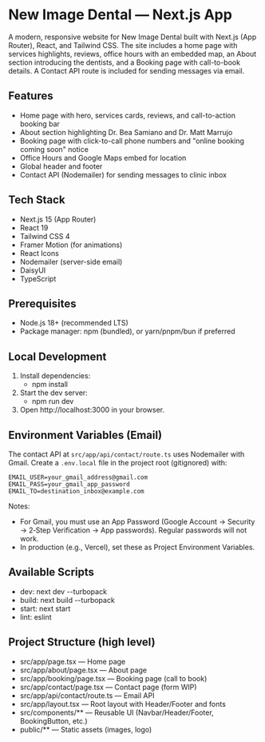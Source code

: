 # New Image Dental — Next.js App

A modern, responsive website for New Image Dental built with Next.js (App Router), React, and Tailwind CSS. The site includes a home page with services highlights, reviews, office hours with an embedded map, an About section introducing the dentists, and a Booking page with call-to-book details. A Contact API route is included for sending messages via email.

## Features
- Home page with hero, services cards, reviews, and call-to-action booking bar
- About section highlighting Dr. Bea Samiano and Dr. Matt Marrujo
- Booking page with click-to-call phone numbers and "online booking coming soon" notice
- Office Hours and Google Maps embed for location
- Global header and footer
- Contact API (Nodemailer) for sending messages to clinic inbox

## Tech Stack
- Next.js 15 (App Router)
- React 19
- Tailwind CSS 4
- Framer Motion (for animations)
- React Icons
- Nodemailer (server-side email)
- DaisyUI
- TypeScript

## Prerequisites
- Node.js 18+ (recommended LTS)
- Package manager: npm (bundled), or yarn/pnpm/bun if preferred

## Local Development
1. Install dependencies:
   - npm install
2. Start the dev server:
   - npm run dev
3. Open http://localhost:3000 in your browser.

## Environment Variables (Email)
The contact API at `src/app/api/contact/route.ts` uses Nodemailer with Gmail. Create a `.env.local` file in the project root (gitignored) with:

```
EMAIL_USER=your_gmail_address@gmail.com
EMAIL_PASS=your_gmail_app_password
EMAIL_TO=destination_inbox@example.com
```

Notes:
- For Gmail, you must use an App Password (Google Account -> Security -> 2‑Step Verification -> App passwords). Regular passwords will not work.
- In production (e.g., Vercel), set these as Project Environment Variables.

## Available Scripts
- dev: next dev --turbopack
- build: next build --turbopack
- start: next start
- lint: eslint

## Project Structure (high level)
- src/app/page.tsx — Home page
- src/app/about/page.tsx — About page
- src/app/booking/page.tsx — Booking page (call to book)
- src/app/contact/page.tsx — Contact page (form WIP)
- src/app/api/contact/route.ts — Email API
- src/app/layout.tsx — Root layout with Header/Footer and fonts
- src/components/** — Reusable UI (Navbar/Header/Footer, BookingButton, etc.)
- public/** — Static assets (images, logo)


